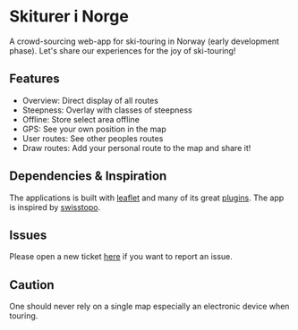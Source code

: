 # Skiturer i Norge

A crowd-sourcing web-app for ski-touring in Norway (early development phase). Let's share our experiences for the joy of ski-touring!
 
## Features
* Overview: Direct display of all routes
* Steepness: Overlay with classes of steepness
* Offline: Store select area offline
* GPS: See your own position in the map
* User routes: See other peoples routes
* Draw routes: Add your personal route to the map and share it!


## Dependencies & Inspiration
The applications is built with [leaflet](https://leafletjs.com/) and many of its great [plugins](https://leafletjs.com/plugins.html). The app is inspired by [swisstopo](https://map.geo.admin.ch/?lang=de&topic=ech&bgLayer=ch.swisstopo.pixelkarte-farbe&layers=ch.swisstopo.zeitreihen,ch.bfs.gebaeude_wohnungs_register,ch.bav.haltestellen-oev,ch.swisstopo.swisstlm3d-wanderwege,ch.swisstopo-karto.skitouren,ch.swisstopo.hangneigung-ueber_30&layers_visibility=false,false,false,false,true,true&layers_timestamp=18641231,,,,,&E=2739169.43&N=1167412.89&zoom=6&layers_opacity=1,1,1,1,0.8,0.4).

## Issues
Please open a new ticket [here](https://github.com/skiturer-norge/skiturer-norge.github.io/issues) if you want to report an issue.

## Caution
One should never rely on a single map especially an electronic device when touring.
